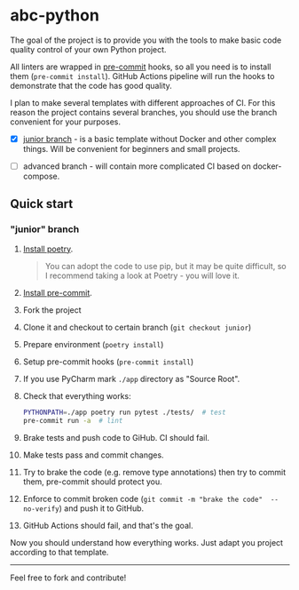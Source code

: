 # abc-python

The goal of the project is to provide you with the tools to make basic code quality control of your own Python project.

All linters are wrapped in [pre-commit](https://pre-commit.com/) hooks, so all you need is to install them (`pre-commit install`). GitHub Actions pipeline will run the hooks to demonstrate that the code has good quality.

I plan to make several templates with different approaches of CI. For this reason the project contains several branches, you should use the branch convenient for your purposes.

- [x] [junior branch](https://github.com/pantafive/abc-python/tree/junior) - is a basic template without Docker and other complex things. Will be convenient for beginners and small projects.

- [ ] advanced branch - will contain more complicated CI based on docker-compose.


## Quick start

### "junior" branch

1. [Install poetry](https://python-poetry.org/docs/#installation).

   > You can adopt the code to use pip, but it may be quite difficult, 
   > so I recommend taking a look at Poetry - you will love it.

2. [Install pre-commit](https://pre-commit.com/#installation).

3. Fork the project

4. Clone it and checkout to certain branch (`git checkout junior`)

5. Prepare environment (`poetry install`)

6. Setup pre-commit hooks (`pre-commit install`)

7. If you use PyCharm mark `./app` directory as "Source Root".

8. Check that everything works:

    ```sh
    PYTHONPATH=./app poetry run pytest ./tests/  # test
    pre-commit run -a  # lint
    ```

9. Brake tests and push code to GiHub. CI should fail.

10. Make tests pass and commit changes.

11. Try to brake the code (e.g. remove type annotations) then try to commit them, pre-commit should protect you.

12. Enforce to commit broken code (`git commit -m "brake the code"  --no-verify`) and push it to GitHub.

13. GitHub Actions should fail, and that's the goal.

Now you should understand how everything works. Just adapt you project according to that template.

---

Feel free to fork and contribute!